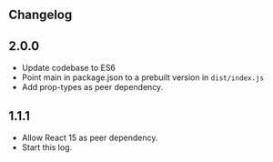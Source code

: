 Changelog
---

## 2.0.0

- Update codebase to ES6
- Point main in package.json to a prebuilt version in `dist/index.js`
- Add prop-types as peer dependency.

## 1.1.1

- Allow React 15 as peer dependency.
- Start this log.
